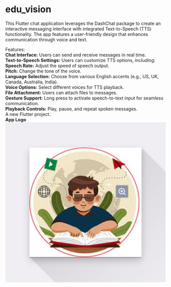 
# edu_vision
This Flutter chat application leverages the DashChat package to create an interactive messaging interface with integrated Text-to-Speech (TTS) functionality. The app features a user-friendly design that enhances communication through voice and text.

Features:<br> 
**Chat Interface:** Users can send and receive messages in real time.<br>
**Text-to-Speech Settings:** Users can customize TTS options, including:<br>
**Speech Rate:** Adjust the speed of speech output.<br>
**Pitch:** Change the tone of the voice.<br>
**Language Selection:** Choose from various English accents (e.g., US, UK, Canada, Australia, India).<br>
**Voice Options:** Select different voices for TTS playback.<br>
**File Attachment:** Users can attach files to messages.<br>
**Gesture Support:** Long press to activate speech-to-text input for seamless communication.<br>
**Playback Controls:** Play, pause, and repeat spoken messages.<br>
A new Flutter project.<br>
**App Logo**<br>
![Project Logo](https://github.com/ZohaibAzizKhan/Assistive_ChatBot/blob/master/assets/Icons/Edu_vision.png)
